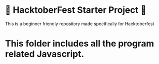 # 🎃 HacktoberFest Starter Project 🎃

This is a beginner friendly repository made specifically for Hacktoberfest

# This folder includes all the program related Javascript.
